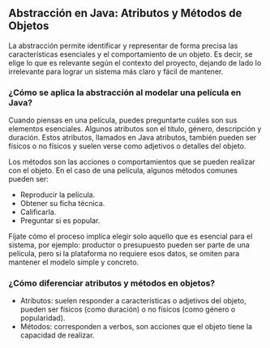<h2 align="left"> Abstracción en Java: Atributos y Métodos de Objetos </h2>

<p align="left"> La abstracción permite identificar y representar de forma precisa las características esenciales y el comportamiento de un objeto. Es decir, se elige lo que es relevante según el contexto del proyecto, dejando de lado lo irrelevante para lograr un sistema más claro y fácil de mantener. </p>


<h3> ¿Cómo se aplica la abstracción al modelar una película en Java? </h3>

<p align="left"> Cuando piensas en una película, puedes preguntarte cuáles son sus elementos esenciales. Algunos atributos son el título, género, descripción y duración. Estos atributos, llamados en Java atributos, también pueden ser físicos o no físicos y suelen verse como adjetivos o detalles del objeto. 

Los métodos son las acciones o comportamientos que se pueden realizar con el objeto. En el caso de una película, algunos métodos comunes pueden ser:

* Reproducir la película.
* Obtener su ficha técnica.
* Calificarla.
* Preguntar si es popular.

Fíjate cómo el proceso implica elegir solo aquello que es esencial para el sistema, por ejemplo: productor o presupuesto pueden ser parte de una película, pero si la plataforma no requiere esos datos, se omiten para mantener el modelo simple y concreto.

</p>

<h3> ¿Cómo diferenciar atributos y métodos en objetos? </h3>

<p align="left"> 

* Atributos: suelen responder a características o adjetivos del objeto, pueden ser físicos (como duración) o no físicos (como género o popularidad).
* Métodos: corresponden a verbos, son acciones que el objeto tiene la capacidad de realizar.

</p>